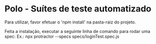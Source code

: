# Polo - Suítes de teste automatizado

Para utilizar, favor efetuar o 'npm install' na pasta-raiz do projeto.

Feita a instalação, executar a seguinte linha de comando para rodar uma spec:
Ex.: npx protractor --specs specs/loginTest.spec.js
